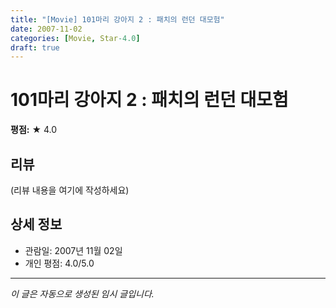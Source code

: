 ```yaml
---
title: "[Movie] 101마리 강아지 2 : 패치의 런던 대모험"
date: 2007-11-02
categories: [Movie, Star-4.0]
draft: true
---
```


# 101마리 강아지 2 : 패치의 런던 대모험

**평점:** ★ 4.0

## 리뷰

(리뷰 내용을 여기에 작성하세요)

## 상세 정보

- 관람일: 2007년 11월 02일
- 개인 평점: 4.0/5.0

---

*이 글은 자동으로 생성된 임시 글입니다.*
